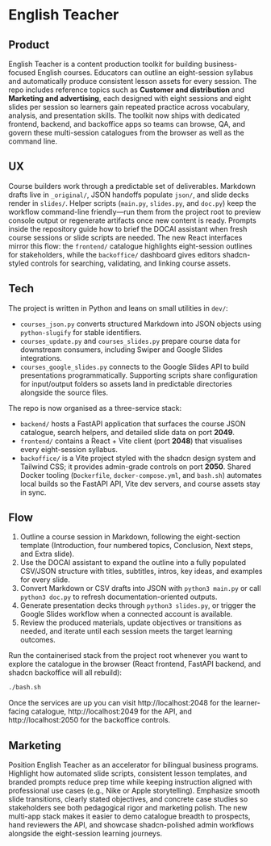 # English Teacher

## Product
English Teacher is a content production toolkit for building business-focused English courses. Educators can outline an eight-session syllabus and automatically produce consistent lesson assets for every session. The repo includes reference topics such as **Customer and distribution** and **Marketing and advertising**, each designed with eight sessions and eight slides per session so learners gain repeated practice across vocabulary, analysis, and presentation skills. The toolkit now ships with dedicated frontend, backend, and backoffice apps so teams can browse, QA, and govern these multi-session catalogues from the browser as well as the command line.

## UX
Course builders work through a predictable set of deliverables. Markdown drafts live in `_original/`, JSON handoffs populate `json/`, and slide decks render in `slides/`. Helper scripts (`main.py`, `slides.py`, and `doc.py`) keep the workflow command-line friendly—run them from the project root to preview console output or regenerate artifacts once new content is ready. Prompts inside the repository guide how to brief the DOCAI assistant when fresh course sessions or slide scripts are needed. The new React interfaces mirror this flow: the `frontend/` catalogue highlights eight-session outlines for stakeholders, while the `backoffice/` dashboard gives editors shadcn-styled controls for searching, validating, and linking course assets.

## Tech
The project is written in Python and leans on small utilities in `dev/`:
- `courses_json.py` converts structured Markdown into JSON objects using `python-slugify` for stable identifiers.
- `courses_update.py` and `courses_slides.py` prepare course data for downstream consumers, including Swiper and Google Slides integrations.
- `courses_google_slides.py` connects to the Google Slides API to build presentations programmatically.
Supporting scripts share configuration for input/output folders so assets land in predictable directories alongside the source files.

The repo is now organised as a three-service stack:
- `backend/` hosts a FastAPI application that surfaces the course JSON catalogue, search helpers, and detailed slide data on port **2049**.
- `frontend/` contains a React + Vite client (port **2048**) that visualises every eight-session syllabus.
- `backoffice/` is a Vite project styled with the shadcn design system and Tailwind CSS; it provides admin-grade controls on port **2050**.
Shared Docker tooling (`Dockerfile`, `docker-compose.yml`, and `bash.sh`) automates local builds so the FastAPI API, Vite dev servers, and course assets stay in sync.

## Flow
1. Outline a course session in Markdown, following the eight-section template (Introduction, four numbered topics, Conclusion, Next steps, and Extra slide).
2. Use the DOCAI assistant to expand the outline into a fully populated CSV/JSON structure with titles, subtitles, intros, key ideas, and examples for every slide.
3. Convert Markdown or CSV drafts into JSON with `python3 main.py` or call `python3 doc.py` to refresh documentation-oriented outputs.
4. Generate presentation decks through `python3 slides.py`, or trigger the Google Slides workflow when a connected account is available.
5. Review the produced materials, update objectives or transitions as needed, and iterate until each session meets the target learning outcomes.

Run the containerised stack from the project root whenever you want to explore the catalogue in the browser (React frontend, FastAPI backend, and shadcn backoffice will all rebuild):

```bash
./bash.sh
```

Once the services are up you can visit http://localhost:2048 for the learner-facing catalogue, http://localhost:2049 for the API, and http://localhost:2050 for the backoffice controls.

## Marketing
Position English Teacher as an accelerator for bilingual business programs. Highlight how automated slide scripts, consistent lesson templates, and branded prompts reduce prep time while keeping instruction aligned with professional use cases (e.g., Nike or Apple storytelling). Emphasize smooth slide transitions, clearly stated objectives, and concrete case studies so stakeholders see both pedagogical rigor and marketing polish. The new multi-app stack makes it easier to demo catalogue breadth to prospects, hand reviewers the API, and showcase shadcn-polished admin workflows alongside the eight-session learning journeys.
